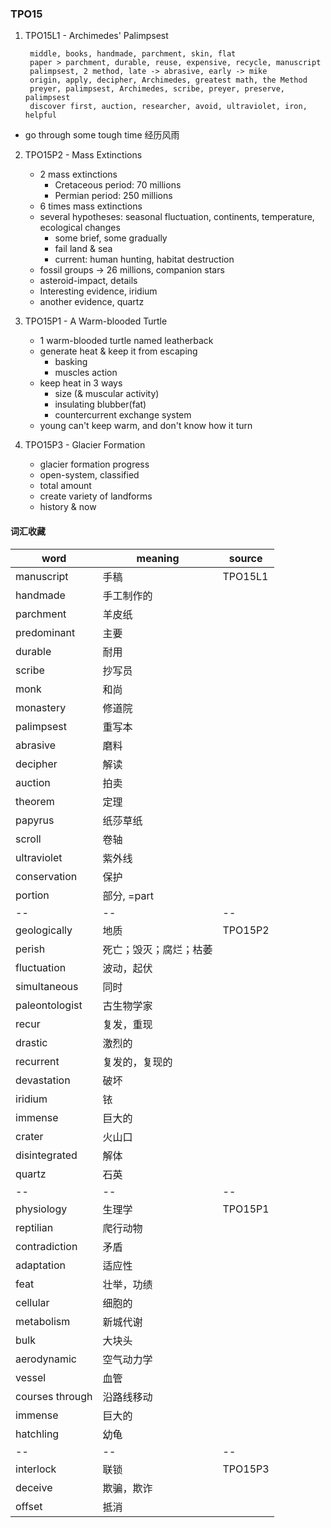 
### TPO15

1. TPO15L1 - Archimedes' Palimpsest

        middle, books, handmade, parchment, skin, flat
        paper > parchment, durable, reuse, expensive, recycle, manuscript
        palimpsest, 2 method, late -> abrasive, early -> mike
        origin, apply, decipher, Archimedes, greatest math, the Method
        preyer, palimpsest, Archimedes, scribe, preyer, preserve, palimpsest
        discover first, auction, researcher, avoid, ultraviolet, iron, helpful


  - go through some tough time    经历风雨

2. TPO15P2 - Mass Extinctions
    - 2 mass extinctions
        - Cretaceous period: 70 millions
        - Permian period: 250 millions
    - 6 times mass extinctions
    - several hypotheses: seasonal fluctuation, continents, temperature, ecological changes
        - some brief, some gradually
        - fail land & sea
        - current: human hunting, habitat destruction
    - fossil groups -> 26 millions, companion stars
    - asteroid-impact, details
    - Interesting evidence, iridium
    - another evidence, quartz

3. TPO15P1 - A Warm-blooded Turtle
    - 1 warm-blooded turtle named leatherback
    - generate heat & keep it from escaping
        - basking
        - muscles action
    - keep heat in 3 ways
        - size (& muscular activity)
        - insulating blubber(fat)
        - countercurrent exchange system
    - young can't keep warm, and don't know how it turn

4. TPO15P3 - Glacier Formation
    - glacier formation progress
    - open-system, classified
    - total amount
    - create variety of landforms
    - history & now


#### 词汇收藏
word|meaning|source
--|--|--
manuscript|手稿|TPO15L1
handmade|手工制作的
parchment|羊皮纸
predominant|主要
durable|耐用
scribe|抄写员
monk|和尚
monastery|修道院
palimpsest|重写本
abrasive|磨料
decipher|解读
auction|拍卖
theorem|定理
papyrus|纸莎草纸
scroll|卷轴
ultraviolet|紫外线
conservation|保护
portion|部分, =part
--|--|--
geologically|地质|TPO15P2
perish|死亡；毁灭；腐烂；枯萎
fluctuation|波动，起伏
simultaneous|同时
paleontologist|古生物学家
recur|复发，重现
drastic|激烈的
recurrent|复发的，复现的
devastation|破坏
iridium|铱
immense|巨大的
crater|火山口
disintegrated|解体
quartz|石英
--|--|--
physiology|生理学|TPO15P1
reptilian|爬行动物
contradiction|矛盾
adaptation|适应性
feat|壮举，功绩
cellular|细胞的
metabolism|新城代谢
bulk|大块头
aerodynamic|空气动力学
vessel|血管
courses through|沿路线移动
immense|巨大的
hatchling|幼龟
--|--|--
interlock|联锁|TPO15P3
deceive|欺骗，欺诈
offset|抵消
